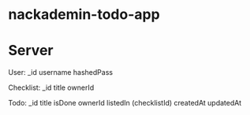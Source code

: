 # nackademin-todo-app

# Server

User:
  _id
  username
  hashedPass

Checklist:
  _id
  title
  ownerId

Todo:
  _id
  title
  isDone
  ownerId
  listedIn (checklistId)
  createdAt
  updatedAt
